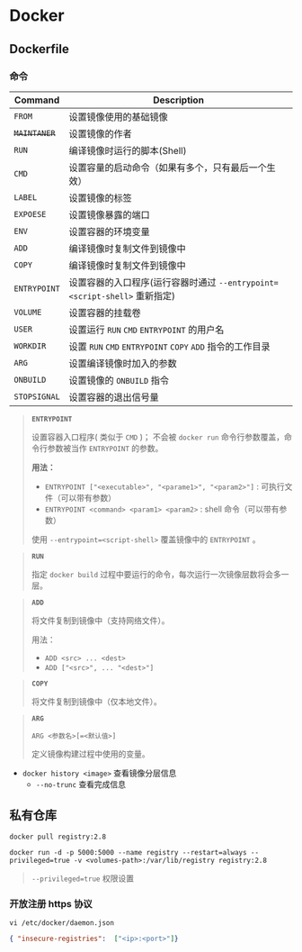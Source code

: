 # Docker

## Dockerfile

### 命令

| Command         | Description                                           |
|-----------------|-------------------------------------------------------|
| `FROM`          | 设置镜像使用的基础镜像                                           |
| ~~`MAINTANER`~~ | 设置镜像的作者                                               |
| `RUN`           | 编译镜像时运行的脚本(Shell)                                     |
| `CMD`           | 设置容量的启动命令（如果有多个，只有最后一个生效）                             |
| `LABEL`         | 设置镜像的标签                                               |
| `EXPOESE`       | 设置镜像暴露的端口                                             |
| `ENV`           | 设置容器的环境变量                                             |
| `ADD`           | 编译镜像时复制文件到镜像中                                         |
| `COPY`          | 编译镜像时复制文件到镜像中                                         |
| `ENTRYPOINT`    | 设置容器的入口程序(运行容器时通过 `--entrypoint=<script-shell>` 重新指定) |
| `VOLUME`        | 设置容器的挂载卷                                              |
| `USER`          | 设置运行 `RUN` `CMD` `ENTRYPOINT` 的用户名                    |
| `WORKDIR`       | 设置 `RUN` `CMD` `ENTRYPOINT` `COPY` `ADD` 指令的工作目录      |
| `ARG`           | 设置编译镜像时加入的参数                                          |
| `ONBUILD`       | 设置镜像的 `ONBUILD` 指令                                    |
| `STOPSIGNAL`    | 设置容器的退出信号量                                            |

> **`ENTRYPOINT`**
> 
> 设置容器入口程序( 类似于 `CMD` )；
> 不会被 `docker run` 命令行参数覆盖，命令行参数被当作 `ENTRYPOINT` 的参数。
> 
> **用法：**
> * `ENTRYPOINT ["<executable>", "<parame1>", "<param2>"]` : 可执行文件（可以带有参数）
> * `ENTRYPOINT <command> <param1> <param2>` : shell 命令（可以带有参数）
> 
> 使用 `--entrypoint=<script-shell>` 覆盖镜像中的 `ENTRYPOINT` 。

> **`RUN`**
> 
> 指定 `docker build` 过程中要运行的命令，每次运行一次镜像层数将会多一层。

> **`ADD`**
> 
> 将文件复制到镜像中（支持网络文件）。
> 
> 用法：
> * `ADD <src> ... <dest>`
> * `ADD ["<src>", ... "<dest>"]`

> **`COPY`**
> 
> 将文件复制到镜像中（仅本地文件）。

> **`ARG`**
> 
> `ARG <参数名>[=<默认值>]`
> 
> 定义镜像构建过程中使用的变量。

* `docker history <image>` 查看镜像分层信息
    * `--no-trunc` 查看完成信息

## 私有仓库

```shell
docker pull registry:2.8
```

```shell
docker run -d -p 5000:5000 --name registry --restart=always --privileged=true -v <volumes-path>:/var/lib/registry registry:2.8
```

> `--privileged=true` 权限设置

### 开放注册 https 协议

`vi /etc/docker/daemon.json`

```json
{ "insecure-registries":  ["<ip>:<port>"]}
```
